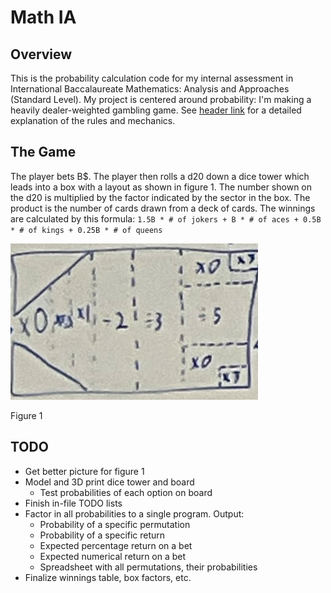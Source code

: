 # Math IA
## Overview
This is the probability calculation code for my internal assessment in International Baccalaureate Mathematics: Analysis and Approaches (Standard Level). My project is centered around probability: I'm making a heavily dealer-weighted gambling game. See [header link](#the-game) for a detailed explanation of the rules and mechanics.

## The Game
The player bets B$. The player then rolls a d20 down a dice tower which leads into a box with a layout as shown in figure 1. The number shown on the d20 is multiplied by the factor indicated by the sector in the box. The product is the number of cards drawn from a deck of cards. The winnings are calculated by this formula: `1.5B * # of jokers + B * # of aces + 0.5B * # of kings + 0.25B * # of queens`


![Figure 1](/images/Figure%201.png)

Figure 1

## TODO
- Get better picture for figure 1
- Model and 3D print dice tower and board
    - Test probabilities of each option on board
- Finish in-file TODO lists
- Factor in all probabilities to a single program. Output:
    - Probability of a specific permutation
    - Probability of a specific return
    - Expected percentage return on a bet
    - Expected numerical return on a bet
    - Spreadsheet with all permutations, their probabilities
- Finalize winnings table, box factors, etc.
